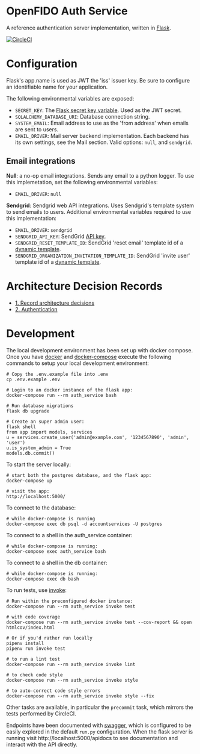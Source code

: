 # OpenFIDO Auth Service

A reference authentication server implementation, written in [Flask](https://flask.palletsprojects.com/en/1.1.x/).

[![CircleCI](https://circleci.com/gh/PresencePG/presence-account-service.svg?style=svg&circle-token=a974a5a5a2b8c18d84b39e3212f5bb5bef68109e)](https://circleci.com/gh/PresencePG/presence-account-service)
# Configuration

Flask's app.name is used as JWT the 'iss' issuer key. Be sure to configure an
identifiable name for your application.

The following environmental variables are exposed:

 * `SECRET_KEY`: The [Flask secret key variable](https://flask.palletsprojects.com/en/1.1.x/config/#SECRET_KEY). Used as the JWT secret.
 * `SQLALCHEMY_DATABASE_URI`: Database connection string.
 * `SYSTEM_EMAIL`: Email address to use as the 'from address' when emails are sent to users.
 * `EMAIL_DRIVER`: Mail server backend implementation. Each backend has its own settings, see the Mail section. Valid options:
 `null`, and `sendgrid`.

## Email integrations

**Null**: a no-op email integrations. Sends any email to a python logger. To use
this implemetation, set the following environmental variables:
 * `EMAIL_DRIVER`: `null`

**Sendgrid**: Sendgrid web API integrations. Uses Sendgrid's template system to
send emails to users. Additional environmental variables required to use this
implementation:
 * `EMAIL_DRIVER`: `sendgrid`
 * `SENDGRID_API_KEY`: SendGrid [API key](https://sendgrid.com/docs/ui/account-and-settings/api-keys/).
 * `SENDGRID_RESET_TEMPLATE_ID`: SendGrid 'reset email' template id of a [dynamic template](https://sendgrid.com/docs/ui/sending-email/how-to-send-an-email-with-dynamic-transactional-templates/).
 * `SENDGRID_ORGANIZATION_INVITATION_TEMPLATE_ID`: SendGrid 'invite user' template id of a [dynamic template](https://sendgrid.com/docs/ui/sending-email/how-to-send-an-email-with-dynamic-transactional-templates/).

# Architecture Decision Records

* [1. Record architecture decisions](docs/adr/0001-record-architecture-decisions.md)
* [2. Authentication](docs/adr/0002-authentication.md)

# Development

The local development environment has been set up with docker compose. Once you
have [docker](https://docs.docker.com/get-docker/) and [docker-compose](https://docs.docker.com/compose/install/) execute the following commands to setup your local development environment:

    # Copy the .env.example file into .env
    cp .env.example .env

    # Login to an docker instance of the flask app:
    docker-compose run --rm auth_service bash

    # Run database migrations
    flask db upgrade

    # Create an super admin user:
    flask shell
    from app import models, services
    u = services.create_user('admin@example.com', '1234567890', 'admin', 'user')
    u.is_system_admin = True
    models.db.commit()

To start the server locally:

    # start both the postgres database, and the flask app:
    docker-compose up

    # visit the app:
    http://localhost:5000/

To connect to the database:

    # while docker-compose is running
    docker-compose exec db psql -d accountservices -U postgres


To connect to a shell in the auth_service container:
    
    # while docker-compose is running:
    docker-compose exec auth_service bash

To connect to a shell in the db container:
    
    # while docker-compose is running:
    docker-compose exec db bash

To run tests, use [invoke](https://pyinvoke.org):

    # Run within the preconfigured docker instance:
    docker-compose run --rm auth_service invoke test

    # with code coverage
    docker-compose run --rm auth_service invoke test --cov-report && open htmlcov/index.html

    # Or if you'd rather run locally
    pipenv install
    pipenv run invoke test

    # to run a lint test
    docker-compose run --rm auth_service invoke lint

    # to check code style
    docker-compose run --rm auth_service invoke style

    # to auto-correct code style errors
    docker-compose run --rm auth_service invoke style --fix

Other tasks are available, in particular the `precommit` task, which mirrors the
tests performed by CircleCI.

Endpoints have been documented with [swagger](https://swagger.io/blog/news/whats-new-in-openapi-3-0/), which is configured to be easily explored in the default `run.py` configuration. When the flask server is running visit http://localhost:5000/apidocs to see documentation and interact with the API directly.
